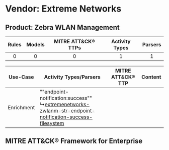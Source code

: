Vendor: Extreme Networks
========================
Product: Zebra WLAN Management
------------------------------
| Rules | Models | MITRE ATT&CK® TTPs | Activity Types | Parsers |
|:-----:|:------:|:------------------:|:--------------:|:-------:|
|   0   |   0    |         0          |       1        |    1    |

|  Use-Case  | Activity Types/Parsers    | MITRE ATT&CK® TTP | Content    |
|:----------:| ---- | ---- | ---- |
| Enrichment |  ""endpoint-notification:success""<br> ↳[extremenetworks-zwlanm-str-endpoint-notification-success-filesystem](Ps/pC_extremenetworkszwlanmstrendpointnotificationsuccessfilesystem.md)<br> |    | [](RM/r_m_extreme_networks_zebra_wlan_management_Enrichment.md) |

MITRE ATT&CK® Framework for Enterprise
--------------------------------------
